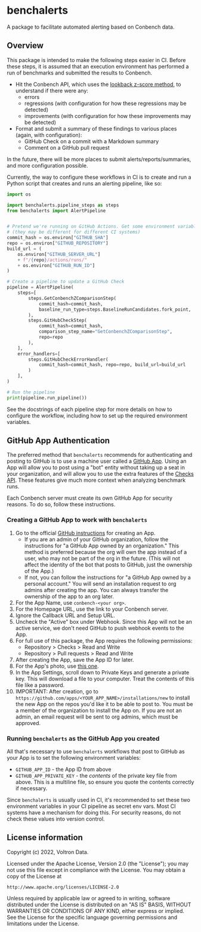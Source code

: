 # benchalerts

A package to facilitate automated alerting based on Conbench data.

## Overview

This package is intended to make the following steps easier in CI. Before these steps,
it is assumed that an execution environment has performed a run of benchmarks and
submitted the results to Conbench.

- Hit the Conbench API, which uses the [lookback z-score
  method](https://conbench.github.io/conbench/pages/lookback_zscore.html), to understand
  if there were any:
    - errors
    - regressions (with configuration for how these regressions may be detected)
    - improvements (with configuration for how these improvements may be detected)
- Format and submit a summary of these findings to various places (again, with
  configuration):
    - GitHub Check on a commit with a Markdown summary
    - Comment on a GitHub pull request

In the future, there will be more places to submit alerts/reports/summaries, and more
configuration possible.

Currently, the way to configure these workflows in CI is to create and run a Python
script that creates and runs an alerting pipeline, like so:

```python
import os

import benchalerts.pipeline_steps as steps
from benchalerts import AlertPipeline


# Pretend we're running on GitHub Actions. Get some environment variables.
# (they may be different for different CI systems)
commit_hash = os.environ["GITHUB_SHA"]
repo = os.environ["GITHUB_REPOSITORY"]
build_url = (
    os.environ["GITHUB_SERVER_URL"]
    + f"/{repo}/actions/runs/"
    + os.environ["GITHUB_RUN_ID"]
)

# Create a pipeline to update a GitHub Check
pipeline = AlertPipeline(
    steps=[
        steps.GetConbenchZComparisonStep(
            commit_hash=commit_hash,
            baseline_run_type=steps.BaselineRunCandidates.fork_point,
        ),
        steps.GitHubCheckStep(
            commit_hash=commit_hash,
            comparison_step_name="GetConbenchZComparisonStep",
            repo=repo
        ),
    ],
    error_handlers=[
        steps.GitHubCheckErrorHandler(
            commit_hash=commit_hash, repo=repo, build_url=build_url
        )
    ],
)

# Run the pipeline
print(pipeline.run_pipeline())
```

See the docstrings of each pipeline step for more details on how to configure the
workflow, including how to set up the required environment variables.

## GitHub App Authentication

The preferred method that `benchalerts` recommends for authenticating and posting to
GitHub is to use a machine user called a [GitHub
App](https://docs.github.com/en/developers/apps/getting-started-with-apps/about-apps).
Using an App will allow you to post using a "bot" entity without taking up a seat in
your organization, and will allow you to use the extra features of the [Checks
API](https://docs.github.com/en/rest/guides/getting-started-with-the-checks-api). These
features give much more context when analyzing benchmark runs.

Each Conbench server must create its own GitHub App for security reasons. To do so,
follow these instructions.

### Creating a GitHub App to work with `benchalerts`

1. Go to the official [GitHub
    instructions](https://docs.github.com/en/developers/apps/building-github-apps/creating-a-github-app)
    for creating an App.
    - If you are an admin of your GitHub organization, follow the instructions for "a
        GitHub App owned by an organization." This method is preferred because the org
        will own the app instead of a user, who may not be part of the org in the
        future. (This will not affect the identity of the bot that posts to GitHub, just
        the ownership of the App.)
    - If not, you can follow the instructions for "a GitHub App owned by a personal
        account." You will send an installation request to org admins after creating the
        app. You can always transfer the ownership of the app to an org later.
1. For the App Name, use `conbench-<your org>`.
1. For the Homepage URL, use the link to your Conbench server.
1. Ignore the Callback URL and Setup URL.
1. Uncheck the "Active" box under Webhook. Since this App will not be an active service,
    we don't need GitHub to push webhook events to the App.
1. For full use of this package, the App requires the following permissions:
    - Repository > Checks > Read and Write
    - Repository > Pull requests > Read and Write
1. After creating the App, save the App ID for later.
1. For the App's photo, use [this
   one](https://avatars.githubusercontent.com/u/61704591).
1. In the App Settings, scroll down to Private Keys and generate a private key. This
    will download a file to your computer. Treat the contents of this file like a
    password.
1. IMPORTANT: After creation, go to
    `https://github.com/apps/<YOUR_APP_NAME>/installations/new` to install the new App
    on the repos you'd like it to be able to post to. You must be a member of the
    organization to install the App on. If you are not an admin, an email request will
    be sent to org admins, which must be approved.

### Running `benchalerts` as the GitHub App you created

All that's necessary to use `benchalerts` workflows that post to GitHub as your App is
to set the following environment variables:

- `GITHUB_APP_ID` - the App ID from above
- `GITHUB_APP_PRIVATE_KEY` - the _contents_ of the private key file from above. This is
    a multiline file, so ensure you quote the contents correctly if necessary.

Since `benchalerts` is usually used in CI, it's recommended to set these two environment
variables in your CI pipeline as secret env vars. Most CI systems have a mechanism for
doing this. For security reasons, do not check these values into version control.

## License information

Copyright (c) 2022, Voltron Data.

Licensed under the Apache License, Version 2.0 (the "License"); you may not use this
file except in compliance with the License. You may obtain a copy of the License at

    http://www.apache.org/licenses/LICENSE-2.0

Unless required by applicable law or agreed to in writing, software distributed under
the License is distributed on an "AS IS" BASIS, WITHOUT WARRANTIES OR CONDITIONS OF ANY
KIND, either express or implied. See the License for the specific language governing
permissions and limitations under the License.
